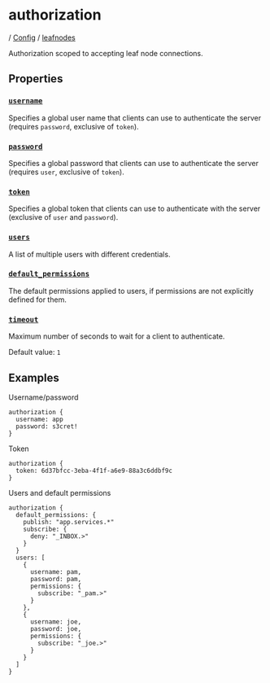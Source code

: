 # authorization

/ [Config](../..) / [leafnodes](..) 

Authorization scoped to accepting leaf node connections.

## Properties

### [`username`](username)

Specifies a global user name that clients can use to authenticate
the server (requires `password`, exclusive of `token`).

### [`password`](password)

Specifies a global password that clients can use to authenticate
the server (requires `user`, exclusive of `token`).

### [`token`](token)

Specifies a global token that clients can use to authenticate with
the server (exclusive of `user` and `password`).

### [`users`](users)

A list of multiple users with different credentials.

### [`default_permissions`](default_permissions)

The default permissions applied to users, if permissions are
not explicitly defined for them.

### [`timeout`](timeout)

Maximum number of seconds to wait for a client to authenticate.

Default value: `1`

## Examples

Username/password
```
authorization {
  username: app
  password: s3cret!
}

```
Token
```
authorization {
  token: 6d37bfcc-3eba-4f1f-a6e9-88a3c6ddbf9c
}

```
Users and default permissions
```
authorization {
  default_permissions: {
    publish: "app.services.*"
    subscribe: {
      deny: "_INBOX.>"
    }
  }
  users: [
    {
      username: pam,
      password: pam,
      permissions: {
        subscribe: "_pam.>"
      }
    },
    {
      username: joe,
      password: joe,
      permissions: {
        subscribe: "_joe.>"
      }
    }
  ]
}

```

